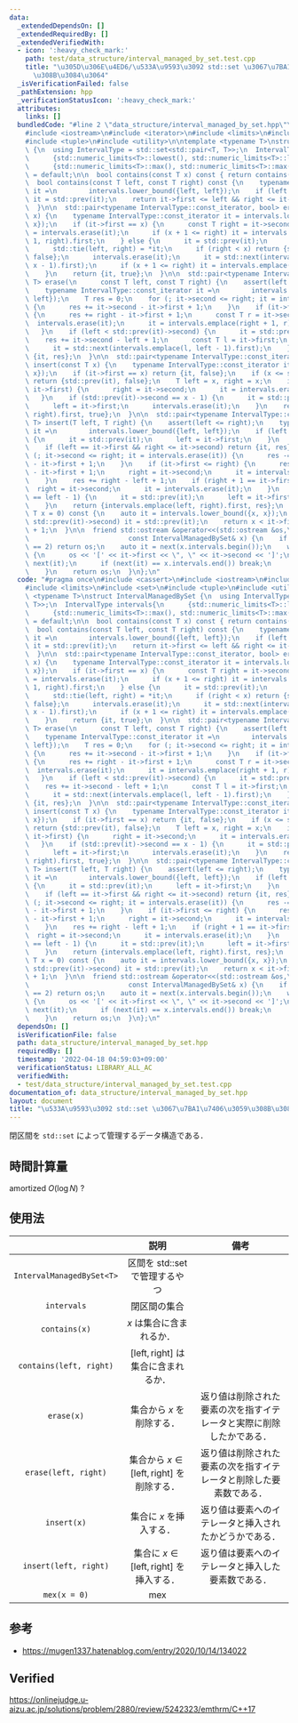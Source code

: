 ```yaml
---
data:
  _extendedDependsOn: []
  _extendedRequiredBy: []
  _extendedVerifiedWith:
  - icon: ':heavy_check_mark:'
    path: test/data_structure/interval_managed_by_set.test.cpp
    title: "\u305D\u306E\u4ED6/\u533A\u9593\u3092 std::set \u3067\u7BA1\u7406\u3059\
      \u308B\u3084\u3064"
  _isVerificationFailed: false
  _pathExtension: hpp
  _verificationStatusIcon: ':heavy_check_mark:'
  attributes:
    links: []
  bundledCode: "#line 2 \"data_structure/interval_managed_by_set.hpp\"\n#include <cassert>\n\
    #include <iostream>\n#include <iterator>\n#include <limits>\n#include <set>\n\
    #include <tuple>\n#include <utility>\n\ntemplate <typename T>\nstruct IntervalManagedBySet\
    \ {\n  using IntervalType = std::set<std::pair<T, T>>;\n  IntervalType intervals{\n\
    \      {std::numeric_limits<T>::lowest(), std::numeric_limits<T>::lowest()},\n\
    \      {std::numeric_limits<T>::max(), std::numeric_limits<T>::max()}};\n\n  IntervalManagedBySet()\
    \ = default;\n\n  bool contains(const T x) const { return contains(x, x); }\n\n\
    \  bool contains(const T left, const T right) const {\n    typename IntervalType::const_iterator\
    \ it =\n        intervals.lower_bound({left, left});\n    if (left < it->first)\
    \ it = std::prev(it);\n    return it->first <= left && right <= it->second;\n\
    \  }\n\n  std::pair<typename IntervalType::const_iterator, bool> erase(const T\
    \ x) {\n    typename IntervalType::const_iterator it = intervals.lower_bound({x,\
    \ x});\n    if (it->first == x) {\n      const T right = it->second;\n      it\
    \ = intervals.erase(it);\n      if (x + 1 <= right) it = intervals.emplace(x +\
    \ 1, right).first;\n    } else {\n      it = std::prev(it);\n      T left, right;\n\
    \      std::tie(left, right) = *it;\n      if (right < x) return {std::next(it),\
    \ false};\n      intervals.erase(it);\n      it = std::next(intervals.emplace(left,\
    \ x - 1).first);\n      if (x + 1 <= right) it = intervals.emplace(x + 1, right).first;\n\
    \    }\n    return {it, true};\n  }\n\n  std::pair<typename IntervalType::const_iterator,\
    \ T> erase(\n      const T left, const T right) {\n    assert(left <= right);\n\
    \    typename IntervalType::const_iterator it =\n        intervals.lower_bound({left,\
    \ left});\n    T res = 0;\n    for (; it->second <= right; it = intervals.erase(it))\
    \ {\n      res += it->second - it->first + 1;\n    }\n    if (it->first <= right)\
    \ {\n      res += right - it->first + 1;\n      const T r = it->second;\n    \
    \  intervals.erase(it);\n      it = intervals.emplace(right + 1, r).first;\n \
    \   }\n    if (left < std::prev(it)->second) {\n      it = std::prev(it);\n  \
    \    res += it->second - left + 1;\n      const T l = it->first;\n      intervals.erase(it);\n\
    \      it = std::next(intervals.emplace(l, left - 1).first);\n    }\n    return\
    \ {it, res};\n  }\n\n  std::pair<typename IntervalType::const_iterator, bool>\
    \ insert(const T x) {\n    typename IntervalType::const_iterator it = intervals.lower_bound({x,\
    \ x});\n    if (it->first == x) return {it, false};\n    if (x <= std::prev(it)->second)\
    \ return {std::prev(it), false};\n    T left = x, right = x;\n    if (x + 1 ==\
    \ it->first) {\n      right = it->second;\n      it = intervals.erase(it);\n \
    \   }\n    if (std::prev(it)->second == x - 1) {\n      it = std::prev(it);\n\
    \      left = it->first;\n      intervals.erase(it);\n    }\n    return {intervals.emplace(left,\
    \ right).first, true};\n  }\n\n  std::pair<typename IntervalType::const_iterator,\
    \ T> insert(T left, T right) {\n    assert(left <= right);\n    typename IntervalType::const_iterator\
    \ it =\n        intervals.lower_bound({left, left});\n    if (left <= std::prev(it)->second)\
    \ {\n      it = std::prev(it);\n      left = it->first;\n    }\n    T res = 0;\n\
    \    if (left == it->first && right <= it->second) return {it, res};\n    for\
    \ (; it->second <= right; it = intervals.erase(it)) {\n      res -= it->second\
    \ - it->first + 1;\n    }\n    if (it->first <= right) {\n      res -= it->second\
    \ - it->first + 1;\n      right = it->second;\n      it = intervals.erase(it);\n\
    \    }\n    res += right - left + 1;\n    if (right + 1 == it->first) {\n    \
    \  right = it->second;\n      it = intervals.erase(it);\n    }\n    if (std::prev(it)->second\
    \ == left - 1) {\n      it = std::prev(it);\n      left = it->first;\n      intervals.erase(it);\n\
    \    }\n    return {intervals.emplace(left, right).first, res};\n  }\n\n  T mex(const\
    \ T x = 0) const {\n    auto it = intervals.lower_bound({x, x});\n    if (x <=\
    \ std::prev(it)->second) it = std::prev(it);\n    return x < it->first ? x : it->second\
    \ + 1;\n  }\n\n  friend std::ostream &operator<<(std::ostream &os,\n         \
    \                         const IntervalManagedBySet& x) {\n    if (x.intervals.size()\
    \ == 2) return os;\n    auto it = next(x.intervals.begin());\n    while (true)\
    \ {\n      os << '[' << it->first << \", \" << it->second << ']';\n      it =\
    \ next(it);\n      if (next(it) == x.intervals.end()) break;\n      os << ' ';\n\
    \    }\n    return os;\n  }\n};\n"
  code: "#pragma once\n#include <cassert>\n#include <iostream>\n#include <iterator>\n\
    #include <limits>\n#include <set>\n#include <tuple>\n#include <utility>\n\ntemplate\
    \ <typename T>\nstruct IntervalManagedBySet {\n  using IntervalType = std::set<std::pair<T,\
    \ T>>;\n  IntervalType intervals{\n      {std::numeric_limits<T>::lowest(), std::numeric_limits<T>::lowest()},\n\
    \      {std::numeric_limits<T>::max(), std::numeric_limits<T>::max()}};\n\n  IntervalManagedBySet()\
    \ = default;\n\n  bool contains(const T x) const { return contains(x, x); }\n\n\
    \  bool contains(const T left, const T right) const {\n    typename IntervalType::const_iterator\
    \ it =\n        intervals.lower_bound({left, left});\n    if (left < it->first)\
    \ it = std::prev(it);\n    return it->first <= left && right <= it->second;\n\
    \  }\n\n  std::pair<typename IntervalType::const_iterator, bool> erase(const T\
    \ x) {\n    typename IntervalType::const_iterator it = intervals.lower_bound({x,\
    \ x});\n    if (it->first == x) {\n      const T right = it->second;\n      it\
    \ = intervals.erase(it);\n      if (x + 1 <= right) it = intervals.emplace(x +\
    \ 1, right).first;\n    } else {\n      it = std::prev(it);\n      T left, right;\n\
    \      std::tie(left, right) = *it;\n      if (right < x) return {std::next(it),\
    \ false};\n      intervals.erase(it);\n      it = std::next(intervals.emplace(left,\
    \ x - 1).first);\n      if (x + 1 <= right) it = intervals.emplace(x + 1, right).first;\n\
    \    }\n    return {it, true};\n  }\n\n  std::pair<typename IntervalType::const_iterator,\
    \ T> erase(\n      const T left, const T right) {\n    assert(left <= right);\n\
    \    typename IntervalType::const_iterator it =\n        intervals.lower_bound({left,\
    \ left});\n    T res = 0;\n    for (; it->second <= right; it = intervals.erase(it))\
    \ {\n      res += it->second - it->first + 1;\n    }\n    if (it->first <= right)\
    \ {\n      res += right - it->first + 1;\n      const T r = it->second;\n    \
    \  intervals.erase(it);\n      it = intervals.emplace(right + 1, r).first;\n \
    \   }\n    if (left < std::prev(it)->second) {\n      it = std::prev(it);\n  \
    \    res += it->second - left + 1;\n      const T l = it->first;\n      intervals.erase(it);\n\
    \      it = std::next(intervals.emplace(l, left - 1).first);\n    }\n    return\
    \ {it, res};\n  }\n\n  std::pair<typename IntervalType::const_iterator, bool>\
    \ insert(const T x) {\n    typename IntervalType::const_iterator it = intervals.lower_bound({x,\
    \ x});\n    if (it->first == x) return {it, false};\n    if (x <= std::prev(it)->second)\
    \ return {std::prev(it), false};\n    T left = x, right = x;\n    if (x + 1 ==\
    \ it->first) {\n      right = it->second;\n      it = intervals.erase(it);\n \
    \   }\n    if (std::prev(it)->second == x - 1) {\n      it = std::prev(it);\n\
    \      left = it->first;\n      intervals.erase(it);\n    }\n    return {intervals.emplace(left,\
    \ right).first, true};\n  }\n\n  std::pair<typename IntervalType::const_iterator,\
    \ T> insert(T left, T right) {\n    assert(left <= right);\n    typename IntervalType::const_iterator\
    \ it =\n        intervals.lower_bound({left, left});\n    if (left <= std::prev(it)->second)\
    \ {\n      it = std::prev(it);\n      left = it->first;\n    }\n    T res = 0;\n\
    \    if (left == it->first && right <= it->second) return {it, res};\n    for\
    \ (; it->second <= right; it = intervals.erase(it)) {\n      res -= it->second\
    \ - it->first + 1;\n    }\n    if (it->first <= right) {\n      res -= it->second\
    \ - it->first + 1;\n      right = it->second;\n      it = intervals.erase(it);\n\
    \    }\n    res += right - left + 1;\n    if (right + 1 == it->first) {\n    \
    \  right = it->second;\n      it = intervals.erase(it);\n    }\n    if (std::prev(it)->second\
    \ == left - 1) {\n      it = std::prev(it);\n      left = it->first;\n      intervals.erase(it);\n\
    \    }\n    return {intervals.emplace(left, right).first, res};\n  }\n\n  T mex(const\
    \ T x = 0) const {\n    auto it = intervals.lower_bound({x, x});\n    if (x <=\
    \ std::prev(it)->second) it = std::prev(it);\n    return x < it->first ? x : it->second\
    \ + 1;\n  }\n\n  friend std::ostream &operator<<(std::ostream &os,\n         \
    \                         const IntervalManagedBySet& x) {\n    if (x.intervals.size()\
    \ == 2) return os;\n    auto it = next(x.intervals.begin());\n    while (true)\
    \ {\n      os << '[' << it->first << \", \" << it->second << ']';\n      it =\
    \ next(it);\n      if (next(it) == x.intervals.end()) break;\n      os << ' ';\n\
    \    }\n    return os;\n  }\n};\n"
  dependsOn: []
  isVerificationFile: false
  path: data_structure/interval_managed_by_set.hpp
  requiredBy: []
  timestamp: '2022-04-18 04:59:03+09:00'
  verificationStatus: LIBRARY_ALL_AC
  verifiedWith:
  - test/data_structure/interval_managed_by_set.test.cpp
documentation_of: data_structure/interval_managed_by_set.hpp
layout: document
title: "\u533A\u9593\u3092 std::set \u3067\u7BA1\u7406\u3059\u308B\u3084\u3064"
---
```


閉区間を `std::set` によって管理するデータ構造である．


## 時間計算量

amortized $O(\log{N})$ ?


## 使用法

||説明|備考|
|:--:|:--:|:--:|
|`IntervalManagedBySet<T>`|区間を std::set で管理するやつ||
|`intervals`|閉区間の集合||
|`contains(x)`|$x$ は集合に含まれるか．||
|`contains(left, right)`|$\lbrack \mathrm{left}, \mathrm{right} \rbrack$ は集合に含まれるか．||
|`erase(x)`|集合から $x$ を削除する．|返り値は削除された要素の次を指すイテレータと実際に削除したかである．|
|`erase(left, right)`|集合から $x \in \lbrack \mathrm{left}, \mathrm{right} \rbrack$ を削除する．|返り値は削除された要素の次を指すイテレータと削除した要素数である．|
|`insert(x)`|集合に $x$ を挿入する．|返り値は要素へのイテレータと挿入されたかどうかである．|
|`insert(left, right)`|集合に $x \in \lbrack \mathrm{left}, \mathrm{right} \rbrack$ を挿入する．|返り値は要素へのイテレータと挿入した要素数である．|
|`mex(x = 0)`|mex||


## 参考

- https://mugen1337.hatenablog.com/entry/2020/10/14/134022


## Verified

https://onlinejudge.u-aizu.ac.jp/solutions/problem/2880/review/5242323/emthrm/C++17
